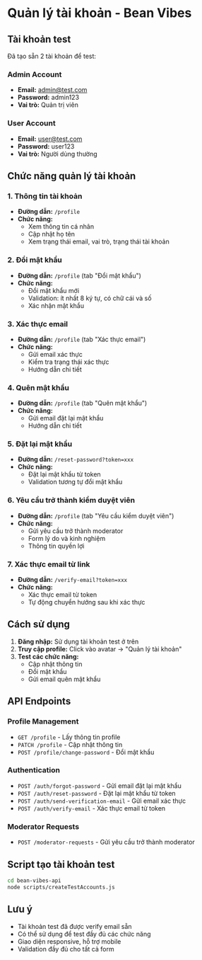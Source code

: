 # Quản lý tài khoản - Bean Vibes

## Tài khoản test

Đã tạo sẵn 2 tài khoản để test:

### Admin Account
- **Email:** admin@test.com
- **Password:** admin123
- **Vai trò:** Quản trị viên

### User Account  
- **Email:** user@test.com
- **Password:** user123
- **Vai trò:** Người dùng thường

## Chức năng quản lý tài khoản

### 1. Thông tin tài khoản
- **Đường dẫn:** `/profile`
- **Chức năng:**
  - Xem thông tin cá nhân
  - Cập nhật họ tên
  - Xem trạng thái email, vai trò, trạng thái tài khoản

### 2. Đổi mật khẩu
- **Đường dẫn:** `/profile` (tab "Đổi mật khẩu")
- **Chức năng:**
  - Đổi mật khẩu mới
  - Validation: ít nhất 8 ký tự, có chữ cái và số
  - Xác nhận mật khẩu

### 3. Xác thực email
- **Đường dẫn:** `/profile` (tab "Xác thực email")
- **Chức năng:**
  - Gửi email xác thực
  - Kiểm tra trạng thái xác thực
  - Hướng dẫn chi tiết

### 4. Quên mật khẩu
- **Đường dẫn:** `/profile` (tab "Quên mật khẩu")
- **Chức năng:**
  - Gửi email đặt lại mật khẩu
  - Hướng dẫn chi tiết

### 5. Đặt lại mật khẩu
- **Đường dẫn:** `/reset-password?token=xxx`
- **Chức năng:**
  - Đặt lại mật khẩu từ token
  - Validation tương tự đổi mật khẩu

### 6. Yêu cầu trở thành kiểm duyệt viên
- **Đường dẫn:** `/profile` (tab "Yêu cầu kiểm duyệt viên")
- **Chức năng:**
  - Gửi yêu cầu trở thành moderator
  - Form lý do và kinh nghiệm
  - Thông tin quyền lợi

### 7. Xác thực email từ link
- **Đường dẫn:** `/verify-email?token=xxx`
- **Chức năng:**
  - Xác thực email từ token
  - Tự động chuyển hướng sau khi xác thực

## Cách sử dụng

1. **Đăng nhập:** Sử dụng tài khoản test ở trên
2. **Truy cập profile:** Click vào avatar → "Quản lý tài khoản"
3. **Test các chức năng:**
   - Cập nhật thông tin
   - Đổi mật khẩu
   - Gửi email quên mật khẩu

## API Endpoints

### Profile Management
- `GET /profile` - Lấy thông tin profile
- `PATCH /profile` - Cập nhật thông tin
- `POST /profile/change-password` - Đổi mật khẩu

### Authentication
- `POST /auth/forgot-password` - Gửi email đặt lại mật khẩu
- `POST /auth/reset-password` - Đặt lại mật khẩu từ token
- `POST /auth/send-verification-email` - Gửi email xác thực
- `POST /auth/verify-email` - Xác thực email từ token

### Moderator Requests
- `POST /moderator-requests` - Gửi yêu cầu trở thành moderator

## Script tạo tài khoản test

```bash
cd bean-vibes-api
node scripts/createTestAccounts.js
```

## Lưu ý

- Tài khoản test đã được verify email sẵn
- Có thể sử dụng để test đầy đủ các chức năng
- Giao diện responsive, hỗ trợ mobile
- Validation đầy đủ cho tất cả form 